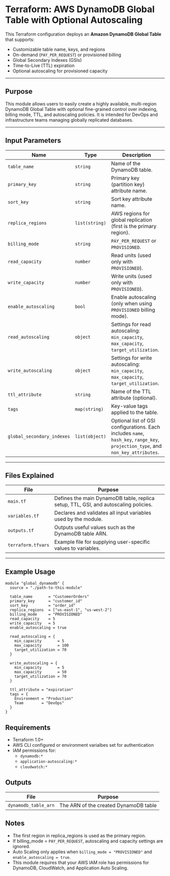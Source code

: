# Terraform: AWS DynamoDB Global Table with Optional Autoscaling

This Terraform configuration deploys an **Amazon DynamoDB Global Table** that supports:
- Customizable table name, keys, and regions
- On-demand (`PAY_PER_REQUEST`) or provisioned billing
- Global Secondary Indexes (GSIs)
- Time-to-Live (TTL) expiration
- Optional autoscaling for provisioned capacity

---

## Purpose

This module allows users to easily create a highly available, multi-region DynamoDB Global Table with optional fine-grained control over indexing, billing mode, TTL, and autoscaling policies. It is intended for DevOps and infrastructure teams managing globally replicated databases.

---

## Input Parameters

| Name                    | Type            | Description                                                                 |
|-------------------------|-----------------|-----------------------------------------------------------------------------|
| `table_name`            | `string`        | Name of the DynamoDB table.                                                 |
| `primary_key`           | `string`        | Primary key (partition key) attribute name.                                 |
| `sort_key`              | `string`        | Sort key attribute name.                                                    |
| `replica_regions`       | `list(string)`  | AWS regions for global replication (first is the primary region).           |
| `billing_mode`          | `string`        | `PAY_PER_REQUEST` or `PROVISIONED`.                                         |
| `read_capacity`         | `number`        | Read units (used only with `PROVISIONED`).                                  |
| `write_capacity`        | `number`        | Write units (used only with `PROVISIONED`).                                 |
| `enable_autoscaling`    | `bool`          | Enable autoscaling (only when using `PROVISIONED` billing mode).            |
| `read_autoscaling`      | `object`        | Settings for read autoscaling: `min_capacity`, `max_capacity`, `target_utilization`. |
| `write_autoscaling`     | `object`        | Settings for write autoscaling: `min_capacity`, `max_capacity`, `target_utilization`. |
| `ttl_attribute`         | `string`        | Name of the TTL attribute (optional).                                       |
| `tags`                  | `map(string)`   | Key-value tags applied to the table.                                        |
| `global_secondary_indexes` | `list(object)` | Optional list of GSI configurations. Each includes `name`, `hash_key`, `range_key`, `projection_type`, and `non_key_attributes`. |

---

## Files Explained

| File            | Purpose                                                                 |
|-----------------|-------------------------------------------------------------------------|
| `main.tf`       | Defines the main DynamoDB table, replica setup, TTL, GSI, and autoscaling policies. |
| `variables.tf`  | Declares and validates all input variables used by the module.          |
| `outputs.tf`    | Outputs useful values such as the DynamoDB table ARN.                  |
| `terraform.tfvars` | Example file for supplying user-specific values to variables.        |

---

## Example Usage

```hcl
module "global_dynamodb" {
  source = "./path-to-this-module"

  table_name       = "CustomerOrders"
  primary_key      = "customer_id"
  sort_key         = "order_id"
  replica_regions  = ["us-east-1", "us-west-2"]
  billing_mode     = "PROVISIONED"
  read_capacity    = 5
  write_capacity   = 5
  enable_autoscaling = true

  read_autoscaling = {
    min_capacity       = 5
    max_capacity       = 100
    target_utilization = 70
  }

  write_autoscaling = {
    min_capacity       = 5
    max_capacity       = 50
    target_utilization = 70
  }

  ttl_attribute = "expiration"
  tags = {
    Environment = "Production"
    Team        = "DevOps"
  }
}
```

## Requirements
 - Terraform 1.0+
 - AWS CLI configured or environment varialbes set for authentication
 - IAM permissions for:
   - `dynamodb:*`
   - `application-autoscaling:*`
   - `cloudwatch:*`

## Outputs
| File            | Purpose                                                                 |
|-----------------|-------------------------------------------------------------------------|
| `dynamodb_table_arn` |  The ARN of the created DynamoDB table                             |


## Notes
 - The first region in replica_regions is used as the primary region.
 - If billing_mode = `PAY_PER_REQUEST`, autoscaling and capacity settings are ignored.
 - Auto Scaling only applies when `billing_mode = "PROVISIONED"` and `enable_autoscaling = true`.
 - This module requires that your AWS IAM role has permissions for DynamoDB, CloudWatch, and Application Auto Scaling.